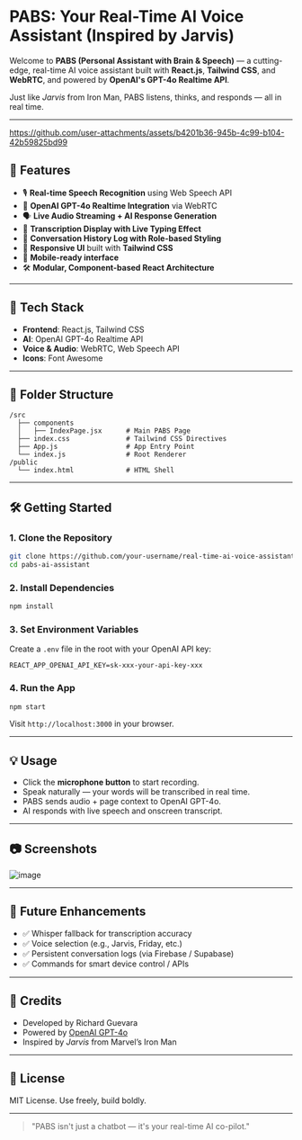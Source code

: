 # PABS: Your Real-Time AI Voice Assistant (Inspired by Jarvis)

Welcome to **PABS (Personal Assistant with Brain & Speech)** — a cutting-edge, real-time AI voice assistant built with **React.js**, **Tailwind CSS**, and **WebRTC**, and powered by **OpenAI's GPT-4o Realtime API**.

Just like _Jarvis_ from Iron Man, PABS listens, thinks, and responds — all in real time.

---

https://github.com/user-attachments/assets/b4201b36-945b-4c99-b104-42b59825bd99

## 🚀 Features

- 🎙️ **Real-time Speech Recognition** using Web Speech API
- 🧠 **OpenAI GPT-4o Realtime Integration** via WebRTC
- 🗣️ **Live Audio Streaming + AI Response Generation**
- 💬 **Transcription Display with Live Typing Effect**
- 🧵 **Conversation History Log with Role-based Styling**
- 🎨 **Responsive UI** built with **Tailwind CSS**
- 📱 **Mobile-ready interface**
- 🛠️ **Modular, Component-based React Architecture**

---

## 🧱 Tech Stack

- **Frontend**: React.js, Tailwind CSS
- **AI**: OpenAI GPT-4o Realtime API
- **Voice & Audio**: WebRTC, Web Speech API
- **Icons**: Font Awesome

---

## 📁 Folder Structure

```
/src
  ├── components
  │   ├── IndexPage.jsx      # Main PABS Page
  ├── index.css              # Tailwind CSS Directives
  ├── App.js                 # App Entry Point
  └── index.js               # Root Renderer
/public
  └── index.html             # HTML Shell
```

---

## 🛠️ Getting Started

### 1. Clone the Repository

```bash
git clone https://github.com/your-username/real-time-ai-voice-assistant.git
cd pabs-ai-assistant
```

### 2. Install Dependencies

```bash
npm install
```

### 3. Set Environment Variables

Create a `.env` file in the root with your OpenAI API key:

```
REACT_APP_OPENAI_API_KEY=sk-xxx-your-api-key-xxx
```

### 4. Run the App

```bash
npm start
```

Visit `http://localhost:3000` in your browser.

---

## 💡 Usage

- Click the **microphone button** to start recording.
- Speak naturally — your words will be transcribed in real time.
- PABS sends audio + page context to OpenAI GPT-4o.
- AI responds with live speech and onscreen transcript.

---

## 📷 Screenshots

![image](https://github.com/user-attachments/assets/d8b81fab-872f-4e2b-a869-670197b71486)

---

## 🧪 Future Enhancements

- ✅ Whisper fallback for transcription accuracy
- ✅ Voice selection (e.g., Jarvis, Friday, etc.)
- ✅ Persistent conversation logs (via Firebase / Supabase)
- ✅ Commands for smart device control / APIs

---

## 🤖 Credits

- Developed by Richard Guevara
- Powered by [OpenAI GPT-4o](https://openai.com)
- Inspired by _Jarvis_ from Marvel’s Iron Man

---

## 📄 License

MIT License. Use freely, build boldly.

---

> "PABS isn't just a chatbot — it's your real-time AI co-pilot."
